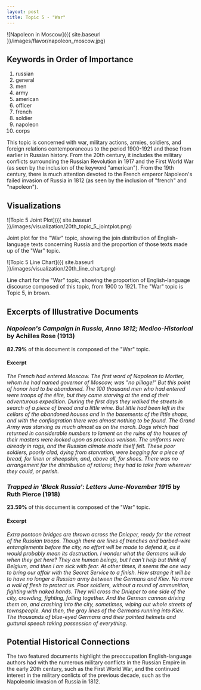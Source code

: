 ```yaml
---
layout: post
title: Topic 5 - "War"
---
```


![Napoleon in Moscow]({{ site.baseurl }}/images/flavor/napoleon_moscow.jpg)

## Keywords in Order of Importance
1. russian
2. general
3. men
4. army
5. american
6. officer
7. french
8. soldier
9. napoleon
10. corps

This topic is concerned with war, military actions, armies, soldiers, and foreign relations contemporaneous to the period 1900-1921 and those from earlier in Russian history. From the 20<super>th</super> century, it includes the military conflicts surrounding the Russian Revolution in 1917 and the First World War (as seen by the inclusion of the keyword "american"). From the 19<super>th</super> century, there is much attention devoted to the French emperor Napoleon's failed invasion of Russia in 1812 (as seen by the inclusion of "french" and "napoleon").

## Visualizations

![Topic 5 Joint Plot]({{ site.baseurl }}/images/visualization/20th_topic_5_jointplot.png)

Joint plot for the "War" topic, showing the join distribution of English-language texts concerning Russia and the proportion of those texts made up of the "War" topic.

![Topic 5 Line Chart]({{ site.baseurl }}/images/visualization/20th_line_chart.png)

Line chart for the "War" topic, showing the proportion of English-language discourse composed of this topic, from 1900 to 1921. The "War" topic is Topic 5, in brown.

## Excerpts of Illustrative Documents

### *Napoleon's Campaign in Russia, Anno 1812; Medico-Historical* by Achilles Rose (1913)

**82.79%** of this document is composed of the "War" topic.

#### Excerpt

*The French had entered Moscow. The first word of Napoleon to Mortier, whom
he had named governor of Moscow, was "no pillage!" But this point of honor
had to be abandoned. The 100 thousand men who had entered were troops of
the élite, but they came starving at the end of their adventurous
expedition. During the first days they walked the streets in search of a
piece of bread and a little wine. But little had been left in the cellars
of the abandoned houses and in the basements of the little shops, and with
the conflagration there was almost nothing to be found. The Grand Army was
starving as much almost as on the march. Dogs which had returned in
considerable numbers to lament on the ruins of the houses of their masters
were looked upon as precious venison. The uniforms were already in rags,
and the Russian climate made itself felt. These poor soldiers, poorly clad,
dying from starvation, were begging for a piece of bread, for linen or
sheepskin, and, above all, for shoes. There was no arrangement for the
distribution of rations; they had to take from wherever they could, or
perish.*

### *Trapped in 'Black Russia': Letters June-November 1915* by Ruth Pierce (1918)

**23.59%** of this document is composed of the "War" topic.

#### Excerpt

*Extra pontoon bridges are thrown across the Dnieper, ready for the
retreat of the Russian troops. Though there are lines of trenches and
barbed-wire entanglements before the city, no effort will be made to
defend it, as it would probably mean its destruction. I wonder what the
Germans will do when they get here? They are human beings, but I can't
help but think of Belgium, and then I am sick with fear. At other times,
it seems the one way to bring our affair with the Secret Service to a
finish. How strange it will be to have no longer a Russian army between
the Germans and Kiev. No more a wall of flesh to protect us. Poor
soldiers, without a round of ammunition, fighting with naked hands. They
will cross the Dnieper to one side of the city, crowding, fighting,
falling together. And the German cannon driving them on, and crashing
into the city, sometimes, wiping out whole streets of townspeople. And
then, the gray lines of the Germans running into Kiev. The thousands of
blue-eyed Germans and their pointed helmets and guttural speech taking
possession of everything.*

## Potential Historical Connections

The two featured documents highlight the preoccupation English-language authors had with the numerous military conflicts in the Russian Empire in the early 20<super>th</super> century, such as the First World War, and the continued interest in the military conlicts of the previous decade, such as the Napoleonic invasion of Russia in 1812.
